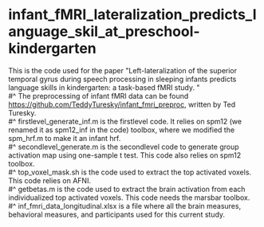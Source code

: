 # infant_fMRI_lateralization_predicts_language_skil_at_preschool-kindergarten
This is the code used for the paper "Left-lateralization of the superior temporal gyrus during speech processing in sleeping infants predicts language skills in kindergarten: a task-based fMRI study. "   
#^ The preprocessing of infant fMRI data can be found https://github.com/TeddyTuresky/infant_fmri_preproc, written by Ted Turesky.    
#^ firstlevel_generate_inf.m is the firstlevel code. It relies on spm12 (we renamed it as spm12_inf in the code) toolbox, where we modified the spm_hrf.m to make it an infant hrf.  
#^ secondlevel_generate.m is the secondlevel code to generate group activation map using one-sample t test. This code also relies on spm12 toolbox.   
#^ top_voxel_mask.sh is the code used to extract the top activated voxels. This code relies on AFNI.  
#^ getbetas.m is the code used to extract the brain activation from each individualized top activated voxels. This code needs the marsbar toolbox.   
#^ inf_fmri_data_longitudinal.xlsx is a file where all the brain measures, behavioral measures, and participants used for this current study.   
